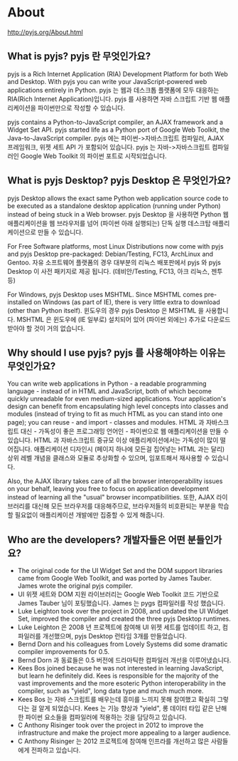 # About 

<http://pyjs.org/About.html>

## What is pyjs? pyjs 란 무엇인가요?

pyjs is a Rich Internet Application (RIA) Development Platform for both Web and Desktop. With pyjs you can write your JavaScript-powered web applications entirely in Python.
pyjs 는 웹과 데스크톱 플랫폼에 모두 대응하는 RIA(Rich Internet Application)입니다. pyjs 를 사용하면 자바 스크립트 기반 웹 애플리케이션을 파이썬만으로 작성할 수 있습니다.

pyjs contains a Python-to-JavaScript compiler, an AJAX framework and a Widget Set API. pyjs started life as a Python port of Google Web Toolkit, the Java-to-JavaScript compiler.
pyjs 에는 파이썬->자바스크립트 컴파일러, AJAX 프레임워크, 위젯 세트 API 가 포함되어 있습니다. pyjs 는 자바->자바스크립트 컴파일러인 Google Web Toolkit 의 파이썬 포트로 시작되었습니다.

## What is pyjs Desktop? pyjs Desktop 은 무엇인가요?

pyjs Desktop allows the exact same Python web application source code to be executed as a standalone desktop application (running under Python) instead of being stuck in a Web browser.
pyjs Desktop 을 사용하면 Python 웹 애플리케이션을 웹 브라우저를 넘어 (파이썬 아래 실행되는) 단독 실행 데스크탑 애플리케이션으로 만들 수 있습니다. 

For Free Software platforms, most Linux Distributions now come with pyjs and pyjs Desktop pre-packaged: Debian/Testing, FC13, ArchLinux and Gentoo.
자유 소프트웨어 플랫폼의 경우 대부분의 리눅스 배포판에서 pyjs 와 pyjs Desktop 이 사전 패키지로 제공 됩니다. (데비안/Testing, FC13, 아크 리눅스, 젠투 등)

For Windows, pyjs Desktop uses MSHTML. Since MSHTML comes pre-installed on Windows (as part of IE), there is very little extra to download (other than Python itself).
윈도우의 경우 pyjs Desktop 은 MSHTML 을 사용합니다. MSHTML 은 윈도우에 (IE 일부로) 설치되어 있어 (파이썬 외에는) 추가로 다운로드 받아야 할 것이 거의 없습니다.

## Why should I use pyjs? pyjs 를 사용해야하는 이유는 무엇인가요?

You can write web applications in Python - a readable programming language - instead of in HTML and JavaScript, both of which become quickly unreadable for even medium-sized applications. Your application's design can benefit from encapsulating high level concepts into classes and modules (instead of trying to fit as much HTML as you can stand into one page); you can reuse - and import - classes and modules.
HTML 과 자바스크립트 대신 - 가독성이 좋은 프로그래밍 언어인 - 파이썬으로 웹 애플리케이션을 만들 수 있습니다. HTML 과 자바스크립트 중규모 이상 애플리케이션에서는 가독성이 많이 떨어집니다. 애플리케이션 디자인시 (페이지 하나에 모든걸 집어넣는 HTML 과는 달리) 상위 레벨 개념을 클래스와 모듈로 추상화할 수 있으며, 임포트해서 재사용할 수 있습니다.

Also, the AJAX library takes care of all the browser interoperability issues on your behalf, leaving you free to focus on application development instead of learning all the "usual" browser incompatibilities.
또한, AJAX 라이브러리를 대신해 모든 브라우저를 대응해주므로, 브라우저들의 비호환되는 부분을 학습할 필요없이 애플리케이션 개발에만 집중할 수 있게 해줍니다.

## Who are the developers? 개발자들은 어떤 분들인가요?

* The original code for the UI Widget Set and the DOM support libraries came from Google Web Toolkit, and was ported by James Tauber. James wrote the original pyjs compiler.
* UI 위젯 세트와 DOM 지원 라이브러리는 Google Web Toolkit 코드 기반으로 James Tauber 님이 포팅했습니다. James 는 pygs 컴파일러를 작성 했습니다.
* Luke Leighton took over the project in 2008, and updated the UI Widget Set, improved the compiler and created the three pyjs Desktop runtimes.
* Luke Leighton 은 2008 년 프로젝트에 참여해 UI 위젯 세트를 업데이트 하고, 컴파일러를 개선했으며, pyjs Desktop 런타임 3개를 만들었습니다.
* Bernd Dorn and his colleagues from Lovely Systems did some dramatic compiler improvements for 0.5.
* Bernd Dorn 과 동료들은 0.5 버전에 드라마틱한 컴파일러 개선을 이루어냈습니다.
* Kees Bos joined because he was not interested in learning JavaScript, but learn he definitely did. Kees is responsible for the majority of the vast improvements and the more esoteric Python interoperability in the compiler, such as "yield", long data type and much much more.
* Kees Bos 는 자바 스크립트를 배우는데 흥미를 느끼지 못해 참여했고 확실히 그렇다는 걸 알게 되었습니다. Kees 는 기능 향상과 "yield", 롱 데이터 타입 같은 난해한 파이썬 요소들을 컴파일러에 적용하는 것을 담당하고 있습니다.
* C Anthony Risinger took over the project in 2012 to improve the infrastructure and make the project more appealing to a larger audience.
* C Anthony Risinger 는 2012 프로젝트에 참여해 인프라를 개선하고 많은 사람들에게 전파하고 있습니다.

